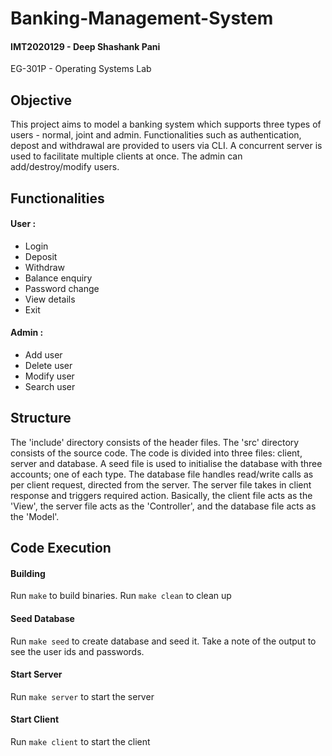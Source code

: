 # Banking-Management-System
####  IMT2020129 - Deep Shashank Pani
EG-301P - Operating Systems Lab 
## Objective 

This project aims to model a banking system which supports three types of users - normal, joint and admin. Functionalities such as authentication, depost and withdrawal are provided to users via CLI. A concurrent server is used to facilitate multiple clients at once. The admin can add/destroy/modify users. 

## Functionalities
#### User : 
- Login
- Deposit
- Withdraw
- Balance enquiry
- Password change
- View details
- Exit

#### Admin :
- Add user
- Delete user
- Modify user
- Search user

## Structure
The 'include' directory consists of the header files. The 'src' directory consists of the source code. The code is divided into three files: client, server and database. A seed file is used to initialise the database with three accounts; one of each type. The database file handles read/write calls as per client request, directed from the server. The server file takes in client response and triggers required action. Basically, the client file acts as the 'View', the server file acts as the 'Controller', and the database file acts as the 'Model'.

## Code Execution

#### Building
Run `make` to build binaries. Run `make clean` to clean up

#### Seed Database
Run `make seed` to create database and seed it. Take a note of the output to see the user ids and passwords.

#### Start Server
Run `make server` to start the server

#### Start Client
Run `make client` to start the client
